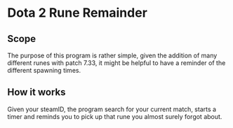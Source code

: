 # Dota 2 Rune Remainder
## Scope

The purpose of this program is rather simple, given the addition of many different runes with patch 7.33, it might be helpful to have a reminder of the different spawning times.

## How it works

Given your steamID, the program search for your current match, starts a timer and reminds you to pick up that rune you almost surely forgot about.



